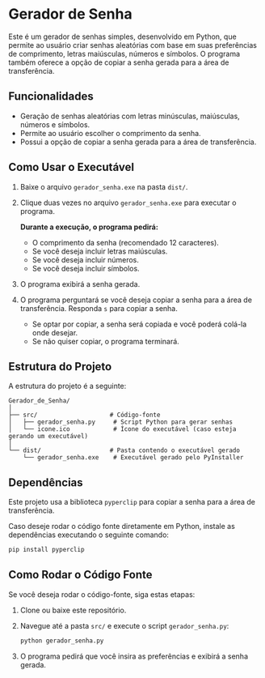 
# Gerador de Senha

Este é um gerador de senhas simples, desenvolvido em Python, que permite ao usuário criar senhas aleatórias com base em suas preferências de comprimento, letras maiúsculas, números e símbolos. O programa também oferece a opção de copiar a senha gerada para a área de transferência.

## Funcionalidades

- Geração de senhas aleatórias com letras minúsculas, maiúsculas, números e símbolos.
- Permite ao usuário escolher o comprimento da senha.
- Possui a opção de copiar a senha gerada para a área de transferência.

## Como Usar o Executável

1. Baixe o arquivo `gerador_senha.exe` na pasta `dist/`.
2. Clique duas vezes no arquivo `gerador_senha.exe` para executar o programa.

   **Durante a execução, o programa pedirá:**
   - O comprimento da senha (recomendado 12 caracteres).
   - Se você deseja incluir letras maiúsculas.
   - Se você deseja incluir números.
   - Se você deseja incluir símbolos.

3. O programa exibirá a senha gerada.
4. O programa perguntará se você deseja copiar a senha para a área de transferência. Responda `s` para copiar a senha.

   - Se optar por copiar, a senha será copiada e você poderá colá-la onde desejar.
   - Se não quiser copiar, o programa terminará.

## Estrutura do Projeto

A estrutura do projeto é a seguinte:

```
Gerador_de_Senha/
│
├── src/                    # Código-fonte
│   ├── gerador_senha.py     # Script Python para gerar senhas
│   └── icone.ico            # Ícone do executável (caso esteja gerando um executável)
│
└── dist/                   # Pasta contendo o executável gerado
    └── gerador_senha.exe    # Executável gerado pelo PyInstaller
```

## Dependências

Este projeto usa a biblioteca `pyperclip` para copiar a senha para a área de transferência.

Caso deseje rodar o código fonte diretamente em Python, instale as dependências executando o seguinte comando:

```bash
pip install pyperclip
```

## Como Rodar o Código Fonte

Se você deseja rodar o código-fonte, siga estas etapas:

1. Clone ou baixe este repositório.
2. Navegue até a pasta `src/` e execute o script `gerador_senha.py`:

   ```bash
   python gerador_senha.py
   ```

3. O programa pedirá que você insira as preferências e exibirá a senha gerada.


